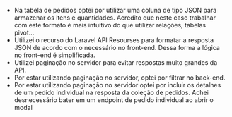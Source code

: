 * Na tabela de pedidos optei por utilizar uma coluna de tipo JSON para armazenar os itens e quantidades. Acredito que neste caso trabalhar com este formato é mais intuitivo do que utilizar relações, tabelas pivot...
* Utilizei o recurso do Laravel API Resourses para formatar a resposta JSON de acordo com o necessário no front-end. Dessa forma a lógica no front-end é simplificada.
* Utilizei paginação no servidor para evitar respostas muito grandes da API.
* Por estar utilizando paginação no servidor, optei por filtrar no back-end.
* Por estar utilizando paginação no servidor optei por incluir os detalhes de um pedido individual na resposta da coleção de pedidos. Achei desnecessário bater em um endpoint de pedido individual ao abrir o modal